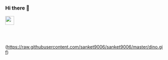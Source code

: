 ### Hi there 👋

<!--
**Munkhbadral1/Munkhbadral1** is a ✨ _special_ ✨ repository because its `README.md` (this file) appears on your GitHub profile.

Here are some ideas to get you started:

- 🔭 I’m currently working on ...
- 🌱 I’m currently learning ...
- 👯 I’m looking to collaborate on ...
- 🤔 I’m looking for help with ...
- 💬 Ask me about ...
- 📫 How to reach me: ...
- 😄 Pronouns: ...
- ⚡ Fun fact: ...

<h2> Hi, I'm Munkhbadral </h2>
-->
<p>
  <a href="https://www.instagram.com/badral.ps/" target="_blank"><img height="28" src = "https://upload.wikimedia.org/wikipedia/commons/thumb/e/e7/Instagram_logo_2016.svg/2048px-Instagram_logo_2016.svg.png"></a>
</p>

<br></br>

(https://raw.githubusercontent.com/sanket9006/sanket9006/master/dino.gif)
